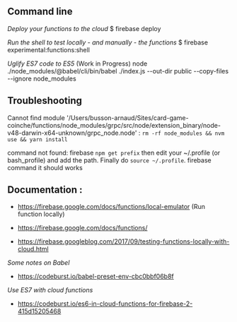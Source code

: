 ## Command line 

_Deploy your functions to the cloud_
$ firebase deploy   

_Run the shell to test locally - and manually - the functions_
$ firebase experimental:functions:shell


_Uglify ES7 code to ES5_ (Work in Progress) 
node ./node_modules/\@babel/cli/bin/babel ./index.js --out-dir public --copy-files --ignore node_modules

## Troubleshooting 

Cannot find module '/Users/busson-arnaud/Sites/card-game-coinche/functions/node_modules/grpc/src/node/extension_binary/node-v48-darwin-x64-unknown/grpc_node.node' :
``` rm -rf node_modules && nvm use && yarn install ```

command not found: firebase
``` npm get prefix ```
then edit your ~/.profile (or bash_profile) and add the path. Finally do ```source ~/.profile```. firebase command it should works


## Documentation : 

- https://firebase.google.com/docs/functions/local-emulator (Run function locally)

- https://firebase.google.com/docs/functions/

- https://firebase.googleblog.com/2017/09/testing-functions-locally-with-cloud.html

_Some notes on Babel_
- https://codeburst.io/babel-preset-env-cbc0bbf06b8f

_Use ES7 with cloud functions_
- https://codeburst.io/es6-in-cloud-functions-for-firebase-2-415d15205468